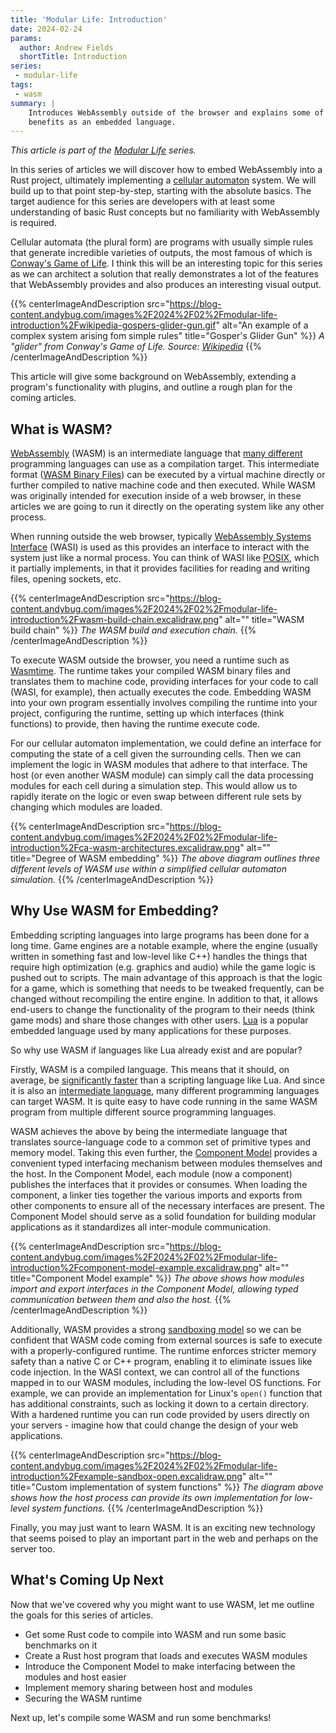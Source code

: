 ```yaml
---
title: 'Modular Life: Introduction'
date: 2024-02-24
params:
  author: Andrew Fields
  shortTitle: Introduction
series:
 - modular-life
tags:
 - wasm
summary: |
    Introduces WebAssembly outside of the browser and explains some of its
    benefits as an embedded language.
---
```


_This article is part of the [Modular Life](/series/modular-life) series._

In this series of articles we will discover how to embed WebAssembly into a Rust project, ultimately implementing a [cellular automaton](https://en.wikipedia.org/wiki/Cellular_automaton) system.
We will build up to that point step-by-step, starting with the absolute basics.
The target audience for this series are developers with at least some understanding of basic Rust concepts but no familiarity with WebAssembly is required.

Cellular automata (the plural form) are programs with usually simple rules that generate incredible varieties of outputs, the most famous of which is [Conway's Game of Life](https://en.wikipedia.org/wiki/Conway%27s_Game_of_Life).
I think this will be an interesting topic for this series as we can architect a solution that really demonstrates a lot of the features that WebAssembly provides and also produces an interesting visual output.

{{% centerImageAndDescription src="https://blog-content.andybug.com/images%2F2024%2F02%2Fmodular-life-introduction%2Fwikipedia-gospers-glider-gun.gif" alt="An example of a complex system arising fom simple rules" title="Gosper's Glider Gun" %}}
_A "glider" from Conway's Game of Life. Source: [Wikipedia](https://en.wikipedia.org/wiki/File:Gospers_glider_gun.gif)_
{{% /centerImageAndDescription %}}

This article will give some background on WebAssembly, extending a program's functionality with plugins, and outline a rough plan for the coming articles.

## What is WASM?

[WebAssembly](https://webassembly.org/) (WASM) is an intermediate language that [many different](https://github.com/appcypher/awesome-wasm-langs) programming languages can use as a compilation target.
This intermediate format ([WASM Binary Files](https://webassembly.github.io/spec/core/binary/index.html)) can be executed by a virtual machine directly or further compiled to native machine code and then executed.
While WASM was originally intended for execution inside of a web browser, in these articles we are going to run it directly on the operating system like any other process.

When running outside the web browser, typically [WebAssembly Systems Interface](https://wasi.dev/) (WASI) is used as this provides an interface to interact with the system just like a normal process.
You can think of WASI like [POSIX](https://en.wikipedia.org/wiki/POSIX), which it partially implements, in that it provides facilities for reading and writing files, opening sockets, etc.

{{% centerImageAndDescription src="https://blog-content.andybug.com/images%2F2024%2F02%2Fmodular-life-introduction%2Fwasm-build-chain.excalidraw.png" alt="" title="WASM build chain" %}}
_The WASM build and execution chain._
{{% /centerImageAndDescription %}}

To execute WASM outside the browser, you need a runtime such as [Wasmtime](https://wasmtime.dev/).
The runtime takes your compiled WASM binary files and translates them to machine code, providing interfaces for your code to call (WASI, for example), then actually executes the code.
Embedding WASM into your own program essentially involves compiling the runtime into your project, configuring the runtime, setting up which interfaces (think functions) to provide, then having the runtime execute code.

For our cellular automaton implementation, we could define an interface for computing the state of a cell given the surrounding cells.
Then we can implement the logic in WASM modules that adhere to that interface.
The host (or even another WASM module) can simply call the data processing modules for each cell during a simulation step.
This would allow us to rapidly iterate on the logic or even swap between different rule sets by changing which modules are loaded.

{{% centerImageAndDescription src="https://blog-content.andybug.com/images%2F2024%2F02%2Fmodular-life-introduction%2Fca-wasm-architectures.excalidraw.png" alt="" title="Degree of WASM embedding" %}}
_The above diagram outlines three different levels of WASM use within a simplified cellular automaton simulation._
{{% /centerImageAndDescription %}}

## Why Use WASM for Embedding?

Embedding scripting languages into large programs has been done for a long time.
Game engines are a notable example, where the engine (usually written in something fast and low-level like C++) handles the things that require high optimization (e.g. graphics and audio) while the game logic is pushed out to scripts.
The main advantage of this approach is that the logic for a game, which is something that needs to be tweaked frequently, can be changed without recompiling the entire engine.
In addition to that, it allows end-users to change the functionality of the program to their needs (think game mods) and share those changes with other users.
[Lua](https://www.lua.org/) is a popular embedded language used by many applications for these purposes.

So why use WASM if languages like Lua already exist and are popular?

Firstly, WASM is a compiled language.
This means that it should, on average, be [significantly faster](https://programming-language-benchmarks.vercel.app/lua-vs-wasm) than a scripting language like Lua.
And since it is also an [intermediate language](https://en.wikipedia.org/wiki/Intermediate_representation), many different programming languages can target WASM.
It is quite easy to have code running in the same WASM program from multiple different source programming languages.

WASM achieves the above by being the intermediate language that translates source-language code to a common set of primitive types and memory model.
Taking this even further, the [Component Model](https://github.com/WebAssembly/component-model/blob/main/design/mvp/Explainer.md) provides a convenient typed interfacing mechanism between modules themselves and the host.
In the Component Model, each module (now a component) publishes the interfaces that it provides or consumes.
When loading the component, a linker ties together the various imports and exports from other components to ensure all of the necessary interfaces are present.
The Component Model should serve as a solid foundation for building modular applications as it standardizes all inter-module communication.

{{% centerImageAndDescription src="https://blog-content.andybug.com/images%2F2024%2F02%2Fmodular-life-introduction%2Fcomponent-model-example.excalidraw.png" alt="" title="Component Model example" %}}
_The above shows how modules import and export interfaces in the Component Model, allowing typed communication between them and also the host._
{{% /centerImageAndDescription %}}

Additionally, WASM provides a strong [sandboxing model](https://webassembly.org/docs/security/) so we can be confident that WASM code coming from external sources is safe to execute with a properly-configured runtime.
The runtime enforces stricter memory safety than a native C or C++ program, enabling it to eliminate issues like code injection.
In the WASI context, we can control all of the functions mapped in to our WASM modules, including the low-level OS functions.
For example, we can provide an implementation for Linux's `open()` function that has additional constraints, such as locking it down to a certain directory.
With a hardened runtime you can run code provided by users directly on your servers - imagine how that could change the design of your web applications.

{{% centerImageAndDescription src="https://blog-content.andybug.com/images%2F2024%2F02%2Fmodular-life-introduction%2Fexample-sandbox-open.excalidraw.png" alt="" title="Custom implementation of system functions" %}}
_The diagram above shows how the host process can provide its own implementation for low-level system functions._
{{% /centerImageAndDescription %}}

Finally, you may just want to learn WASM.
It is an exciting new technology that seems poised to play an important part in the web and perhaps on the server too.

## What's Coming Up Next

Now that we've covered why you might want to use WASM, let me outline the goals for this series of articles.

- Get some Rust code to compile into WASM and run some basic benchmarks on it
- Create a Rust host program that loads and executes WASM modules
- Introduce the Component Model to make interfacing between the modules and host easier
- Implement memory sharing between host and modules
- Securing the WASM runtime

Next up, let's compile some WASM and run some benchmarks!

